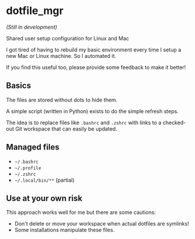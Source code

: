 # dotfile_mgr

*(Still in development)*

Shared user setup configuration for Linux and Mac

I got tired of having to rebuild my basic environment every time I
setup a new Mac or Linux machine. So I automated it.

If you find this useful too, please provide some feedback to make it better!

## Basics
The files are stored without dots to hide them.

A simple script (written in Python) exists to do the simple refresh steps.

The idea is to replace files like `.bashrc` and `.zshrc` with links
to a checked-out Git workspace that can easily be updated.

## Managed files

- `~/.bashrc`
- `~/.profile`
- `~/.zshrc`
- `~/.local/bin/**` (partial)

## Use at your own risk
This approach works well for me but there are some cautions:

- Don't delete or move your workspace when actual dotfiles are symlinks!
- Some installations manipulate these files.
